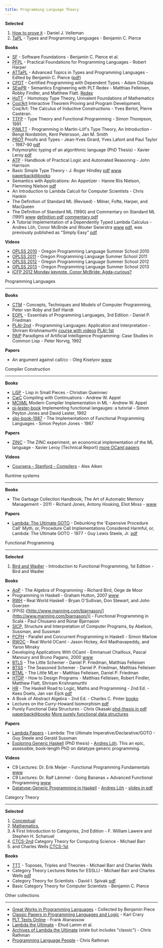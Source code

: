 ```yaml
---
title: Programming Language Theory
---
```



**Selected**

1. [How to prove it](http://www.amazon.com/How-Prove-It-Structured-Approach/dp/0521675995) - Daniel J. Velleman
2. [TaPL](http://www.cis.upenn.edu/~bcpierce/tapl/) - Types and Programming Languages - Benjamin C. Pierce

**Books**

- [SF](http://www.cis.upenn.edu/~bcpierce/sf/) - Software Foundations - Benjamin C. Pierce et al.
- [PFPL](http://www.cs.cmu.edu/~rwh/plbook/book.pdf) - Practical Foundations for Programming Languages - Robert Harper
- [ATTaPL](http://www.cis.upenn.edu/~bcpierce/attapl/) - Advanced Topics in Types and Programming Languages - Edited by Benjamin C. Pierce ([pdf](http://cs305.com/book/programming_languages/adv_types_pl/0262162288.pdf))
- [CPDT](http://adam.chlipala.net/cpdt/) - Certified Programming with Dependent Types - Adam Chlipala
- [SEwPR](http://mitpress.mit.edu/books/semantics-engineering-plt-redex) - Semantics Engineering with PLT Redex - Matthias Felleisen, Robby Findler, and Matthew Flatt. [Redex](http://redex.racket-lang.org/)
- [HoTT](http://homotopytypetheory.org/book/) - Homotopy Type Theory, Univalent Foundations of Mathematics
- [Coq'Art](http://www.labri.fr/perso/casteran/CoqArt/index.html) Interactive Theorem Proving and Program Development, Coq'Art: The Calculus of Inductive Constructions - Yves Bertot, Pierre Castéran.
- [TTFP](http://www.cs.kent.ac.uk/people/staff/sjt/TTFP/) - Type Theory and Functional Programming - Simon Thompson, 1991
- [PiMLTT](http://www.cse.chalmers.se/research/group/logic/book/) - Programming in Martin-Löf's Type Theory, An Introduction - Bengt Nordström, Kent Petersson, Jan M. Smith
- [PROT](http://www.paultaylor.eu/stable/Proofs+Types.html) Proofs and Types - Jean-Yves Girard, Yves Lafont and Paul Taylor - 1987-90 [pdf](http://www.paultaylor.eu/stable/prot.pdf)
- Polymorphic typing of an algorithmic language (PhD Thesis) - Xavier Leroy [pdf](http://gallium.inria.fr/~xleroy/publi/phd-thesis.pdf)
- [ATP](http://www.cl.cam.ac.uk/~jrh13/atp/) - Handbook of Practical Logic and Automated Reasoning - John Harrison
- Basic Simple Type Theory - J. Roger Hindley [pdf](http://mathtrielhighschool.files.wordpress.com/2011/08/number-theory.pdf) [www](http://mathgate.info/cebrown/notes/hindley97.php) [paperback@booko](http://booko.com.au/9780521054225/Basic-Simple-Type-Theory)
- Semantics with Applications: An Appetizer - Hanne Riis Nielson, Flemming Nielson [pdf](http://www.daimi.au.dk/~bra8130/Wiley_book/wiley.pdf)
- An Introduction to Lambda Calculi for Computer Scientists - Chris Hankin
- The Definition of Standard ML (Revised) - Milner, Fofte, Harper, and MacQueen
- The Definition of Standard ML (1990) and Commentary on Standard ML (1991) [www](http://www.itu.dk/people/tofte/publ/1990sml/1990sml.html) [definition pdf](http://www.itu.dk/people/tofte/publ/1990sml/1990sml.pdf) [commentary pdf](http://www.itu.dk/people/tofte/publ/1990sml/1991commentaryBody.pdf)
- A Tutorial Implementation of a Dependently Typed Lambda Calculus - Andres Löh, Conor McBride and Wouter Swierstra [www](http://www.andres-loeh.de/LambdaPi/) [pdf](http://www.andres-loeh.de/LambdaPi/LambdaPi.pdf), was previously published as "Simply Easy" [pdf](http://strictlypositive.org/Easy.pdf)

**Videos**

- [OPLSS 2010](http://www.cs.uoregon.edu/research/summerschool/summer10/curriculum.html) - Oregon Programming Language Summer School 2010
- [OPLSS 2011](http://www.cs.uoregon.edu/research/summerschool/summer11/curriculum.html) - Oregon Programming Language Summer School 2011
- [OPLSS 2012](http://www.cs.uoregon.edu/research/summerschool/summer12/curriculum.html) - Oregon Programming Language Summer School 2012
- [OPLSS 2013](http://www.cs.uoregon.edu/research/summerschool/summer13/curriculum.html) - Oregon Programming Language Summer School 2013
- [ICFP 2012 Monday keynote. Conor McBride: Agda-curious?](http://www.youtube.com/watch?v=XGyJ519RY6Y)

Programming Languages

----------

**Books**

- [CTM](http://www.info.ucl.ac.be/~pvr/book.html) - Concepts, Techniques and Models of Computer Programming, Peter van Roby and Seif Haridi
- [EOPL](http://www.eopl3.com/) - Essentials of Programming Languages, 3rd Edition - Daniel P. Friedman
- [PLAI-2nd](http://cs.brown.edu/courses/cs173/2012/book/) - Programming Languages: Application and Interpretation - Shriram Krishnamurthi [course with videos](http://cs.brown.edu/courses/cs173/2012/) [PLAI-1st](http://cs.brown.edu/~sk/Publications/Books/ProgLangs/)
- [PAIP](http://www.norvig.com/paip.html) Paradigms of Artificial Intelligence Programming: Case Studies in Common Lisp - Peter Norvig, 1992

**Papers**

- An argument against call/cc - Oleg Kiselyov [www](http://okmij.org/ftp/continuations/against-callcc.html)

Compiler Construction

----------

**Books**

- [LiSP](http://www.cambridge.org/us/academic/subjects/computer-science/programming-languages-and-applied-logic/lisp-small-pieces) - Lisp in Small Pieces - Christian Queinnec
- [CwC](http://www.cambridge.org/us/academic/subjects/computer-science/programming-languages-and-applied-logic/compiling-continuations) Compiling with Continuations - Andrew W. Appel
- [MCIiML](http://www.cs.princeton.edu/~appel/modern/ml/) Modern Compiler Implementation in ML - Andrew W. Appel
- [pj-lester-book](http://research.microsoft.com/en-us/um/people/simonpj/papers/pj-lester-book/) Implementing functional langauges: a tutorial - Simon Peyton Jones and David Lester, 1992
- [slpj-book-1987](http://research.microsoft.com/en-us/um/people/simonpj/papers/slpj-book-1987/) - The Implementationn of Functional Programming Languages - Simon Peyton Jones - 1987

**Papers**

- [ZINC](http://caml.inria.fr/pub/papers/xleroy-zinc.pdf) - The ZINC experiment, an economical implementation of the ML language - Xavier Leroy (Technical Report) [more OCaml papers](http://caml.inria.fr/about/papers.en.html)

**Videos**

- [Coursera - Stanford - Compilers](http://www.coursera.org/course/compilers) - Alex Aiken

Runtime systems

----------

**Books**

- The Garbage Collection Handbook, The Art of Automatic Memory Management - 2011 - Richard Jones, Antony Hosking, Eliot Moss - [www](http://gchandbook.org/)

**Papers**

- [Lambda: The Ultimate GOTO](http://library.readscheme.org/page1.html) - Debunking the 'Expensive Procedure Call' Myth, or, Procedure Call Implementations Considered Harmful, or, Lambda: The Ultimate GOTO - 1977 - Guy Lewis Steele, Jr. [pdf](http://repository.readscheme.org/ftp/papers/ai-lab-pubs/AIM-443.pdf)

Functional Programming

----------

**Selected**

1. [Bird and Wadler](http://www.nlda-tw.nl/janmartin/vakken/TFIT/Extra%20materiaal/Bird_Wadler.%20Introduction%20to%20Functional%20Programming.1ed.pdf) - Introduction to Functional Programming, 1st Edition - Bird and Wadler

**Books**

- [AoP](http://www.amazon.com/books/dp/013507245X) - The Algebra of Programming - Richard Bird, Oege de Moor
- Programming in Haskell - Graham Hutton, 2007 [www](http://www.cs.nott.ac.uk/~gmh/book.html)
- [RWH](http://book.realworldhaskell.org/) - Real World Haskell - Bryan O'Sullivan, Don Stewart, and John Goerzen
- [FPiS] ([http://www.manning.com/bjarnason/](http://www.manning.com/bjarnason/)) - Functional Programming in Scala - Paul Chiusano and Rúnar Bjarnason
- [SICP](http://mitpress.mit.edu/sicp/), Structure and Interpretation of Computer Programs, by Abelson, Sussman, and Sussman
- [PCPH](http://chimera.labs.oreilly.com/books/1230000000929) - Parallel and Concurrent Programming in Haskell - Simon Marlow
- [RWOC](https://realworldocaml.org/) - Real World OCaml - Jason Hickey, Anil Madhavapeddy, and Yaron Minsky
- Developing Applications With OCaml - Emmanuel Chailloux, Pascal Manoury and Bruno Pagano, 2000 [www](http://caml.inria.fr/pub/docs/oreilly-book/index.html)
- [BTLS](http://www.ccs.neu.edu/home/matthias/BTLS/) - The Little Schemer - Daniel P. Friedman, Matthias Felleisen
- [BTSS](http://www.ccs.neu.edu/home/matthias/BTSS/) - The Seasoned Schemer - Daniel P. Friedman, Matthias Felleisen
- [BTML](http://www.ccs.neu.edu/home/matthias/BTML/) - The Little MLer - Matthias Felleisen, Daniel P. Friedman
- [HTDP](http://www.htdp.org/) - How to Design Programs - Matthias Felleisen, Robert Findler, Matthew Flatt, Shriram Krishnamurthi
- [HR](http://homepages.cwi.nl/~jve/HR/) - The Haskell Road to Logic, Maths and Programming - 2nd Ed. - Kees Doets, Jan van Eijck [pdf](http://fldit-www.cs.uni-dortmund.de/~peter/PS07/HR.pdf)
- A Book of Abstract Algebra - 2nd Ed. - Charles C. Pinter [booko](http://booko.com.au/9780486474175/Book-of-Abstract-Algebra)
- Lectures on the Curry-Howard Isomorphism [pdf](http://disi.unitn.it/~bernardi/RSISE11/Papers/curry-howard.pdf)
- Purely Functional Data Structures - Chris Okasaki [phd-thesis in pdf](http://www.cs.cmu.edu/~rwh/theses/okasaki.pdf) [paperback@booko](http://booko.com.au/9780521663502/Purely-Functional-Data-Structures) [More purely functional data structures](http://cstheory.stackexchange.com/questions/1539/whats-new-in-purely-functional-data-structures-since-okasaki)

**Papers**

- [Lambda Papers](http://library.readscheme.org/page1.html) - Lambda: The Ultimate Imperative/Declarative/GOTO - Guy Steele and Gerald Sussman
- [Exploring Generic Haskell](http://www.andres-loeh.de/ExploringGH.pdf) (PhD thesis) - [Andres Löh](http://www.andres-loeh.de/). This an epic, assessible, book-length PhD on datatype generic programming.

**Videos**

- C9 Lectures: Dr. Erik Meijer - Functional Programming Fundamentals [www](http://channel9.msdn.com/Series/C9-Lectures-Erik-Meijer-Functional-Programming-Fundamentals)
- C9 Lectures: Dr. Ralf Lämmel - Going Bananas + Advanced Functional Programming [www](http://channel9.msdn.com/Tags/ralf-laemmel)
- [Datatype-Generic Programming in Haskell](http://skillsmatter.com/podcast/home/a-haskell-lecture-with-leading-expert-andres-loh) - [Andres Löh](http://www.andres-loeh.de/) - [slides in pdf](http://www.andres-loeh.de/GP-ITB.pdf)

Category Theory

----------

**Selected**

1. [Conceptual](http://www.cambridge.org/us/academic/subjects/mathematics/logic-categories-and-sets/conceptual-mathematics-first-introduction-categories-2nd-edition)
2. [Mathematics](http://www.cambridge.org/us/academic/subjects/mathematics/logic-categories-and-sets/conceptual-mathematics-first-introduction-categories-2nd-edition),
3. A First Introduction to Categories, 2nd Edition - F. William Lawere and Stephen H. Schanuel
4. [CTCS-2nd](http://www.math.mcgill.ca/triples/Barr-Wells-ctcs.pdf) Category Theory for Computing Science - Michael Barr
5. and Charles Wells [CTCS-1st](http://fef.ogu.edu.tr/matbil/eilgaz/kategori.pdf)

**Books**

- [TTT](http://www.cwru.edu/artsci/math/wells/pub/ttt.html) - Toposes, Triples and Theories - Michael Barr and Charles Wells
- Category Theory Lectures Notes for ESSLLI - Michael Barr and Charles Wells [pdf](http://www.math.upatras.gr/~cdrossos/Docs/B-W-LectureNotes.pdf)
- Category Theory for Scientists - David I. Spivak [pdf](http://math.mit.edu/~dspivak/CT4S.pdf)
- Basic Category Theory for Computer Scientists - Benjamin C. Pierce

Other collections

----------
- [Great Works in Programming Languages](http://www.cis.upenn.edu/~bcpierce/courses/670Fall04/GreatWorksInPL.shtml) - Collected by Benjamin Piece
- [Classic Papers in Programming Languages and Logic](http://www.cs.cmu.edu/~crary/819-f09/) - Karl Crary
- [PLT Texts Online](http://www.cs.uu.nl/wiki/Techno/ProgrammingLanguageTheoryTextsOnline) - Frank Atanassow
- [Lambda the Ultimate](http://lamda-the-ultimate.org/) - Ehud Lamm et al.
- [Archives of Lambda the Ultimate](http://www.angelfire.com/tx4/cus/people/index.html) (stale but includes "classic") - Chris Rathman
- [Programming Language People](http://www.angelfire.com/tx4/cus/people/index.html) - Chris Rathman

